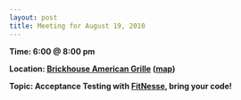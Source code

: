 ```yaml
---
layout: post
title: Meeting for August 19, 2010
---
```

<p><strong>Time: 6:00 @ 8:00 pm</strong></p>
<p><strong><strong>Location: </strong><a href="http://www.brickhouseamericangrille.com/dsmhome.htm" target="_blank"><strong>Brickhouse American Grille</strong></a><strong> (</strong><a href="http://maps.google.com/maps?client=safari&amp;q=1301+Northwest+114th+Street,+clive,+ia&amp;oe=UTF-8&amp;ie=UTF8&amp;hq=&amp;hnear=1301+NW+114th+St,+Clive,+Polk,+Iowa+50325&amp;gl=us&amp;ei=vPn3S6-cDJv2MOjk7K8F&amp;ved=0CBcQ8gEwAA&amp;t=h&amp;z=16" target="_blank"><strong>map</strong></a><strong>)</strong></strong></p>
<p><strong><strong>Topic: Acceptance Testing with <a href="http://fitnesse.org">FitNesse</a>, bring your code!</strong></strong></p>
